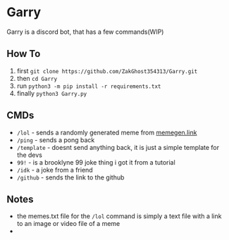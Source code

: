 # Garry

Garry is a discord bot, that has a few commands(WIP)

## How To
1. first `git clone https://github.com/ZakGhost354313/Garry.git`
2. then `cd Garry`
3. run `python3 -m pip install -r requirements.txt`
4. finally `python3 Garry.py`

## CMDs
- `/lol` - sends a randomly generated meme from [memegen.link](https://memegen.link)
- `/ping` - sends a pong back
- `/template` - doesnt send anything back, it is just a simple template for the devs
- `99!` - is a brooklyne 99 joke thing i got it from a tutorial
- `/idk` - a joke from a friend
- `/github` - sends the link to the github

## Notes
- the memes.txt file for the `/lol` command is simply a text file with a link to an image or video file of a meme
- 